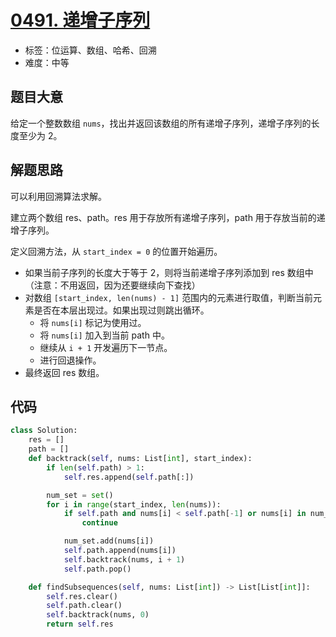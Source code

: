 # [0491. 递增子序列](https://leetcode-cn.com/problems/increasing-subsequences/)

- 标签：位运算、数组、哈希、回溯
- 难度：中等

## 题目大意

给定一个整数数组 `nums`，找出并返回该数组的所有递增子序列，递增子序列的长度至少为 2。

## 解题思路

可以利用回溯算法求解。

建立两个数组 res、path。res 用于存放所有递增子序列，path 用于存放当前的递增子序列。

定义回溯方法，从 `start_index = 0` 的位置开始遍历。

- 如果当前子序列的长度大于等于 2，则将当前递增子序列添加到 res 数组中（注意：不用返回，因为还要继续向下查找）
- 对数组 `[start_index, len(nums) - 1]` 范围内的元素进行取值，判断当前元素是否在本层出现过。如果出现过则跳出循环。
  - 将 `nums[i]` 标记为使用过。
  - 将 `nums[i]` 加入到当前 path 中。
  - 继续从 `i + 1` 开发遍历下一节点。
  - 进行回退操作。
- 最终返回 res 数组。

## 代码

```Python
class Solution:
    res = []
    path = []
    def backtrack(self, nums: List[int], start_index):
        if len(self.path) > 1:
            self.res.append(self.path[:])

        num_set = set()
        for i in range(start_index, len(nums)):
            if self.path and nums[i] < self.path[-1] or nums[i] in num_set:
                continue

            num_set.add(nums[i])
            self.path.append(nums[i])
            self.backtrack(nums, i + 1)
            self.path.pop()

    def findSubsequences(self, nums: List[int]) -> List[List[int]]:
        self.res.clear()
        self.path.clear()
        self.backtrack(nums, 0)
        return self.res
```

